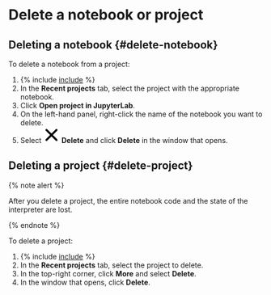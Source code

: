 # Delete a notebook or project

## Deleting a notebook {#delete-notebook}

To delete a notebook from a project:
1. {% include [include](../../../_includes/datasphere/first-step.md) %}
1. In the **Recent projects** tab, select the project with the appropriate notebook.
1. Click **Open project in JupyterLab**.
1. On the left-hand panel, right-click the name of the notebook you want to delete.
1. Select ![image](../../../_assets/cross.svg) **Delete** and click **Delete** in the window that opens.

## Deleting a project {#delete-project}

{% note alert %}

After you delete a project, the entire notebook code and the state of the interpreter are lost.

{% endnote %}

To delete a project:
1. {% include [include](../../../_includes/datasphere/first-step.md) %}
1. In the **Recent projects** tab, select the project to delete.
1. In the top-right corner, click **More** and select **Delete**.
1. In the window that opens, click **Delete**.